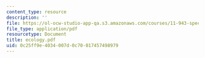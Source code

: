 ```yaml
---
content_type: resource
description: ''
file: https://ol-ocw-studio-app-qa.s3.amazonaws.com/courses/11-943-special-studies-in-urban-studies-and-planning-the-cardener-river-corridor-workshop-fall-2001/0c25ff9e4034007d0c70017457498979_ecology.pdf
file_type: application/pdf
resourcetype: Document
title: ecology.pdf
uid: 0c25ff9e-4034-007d-0c70-017457498979
---
```

